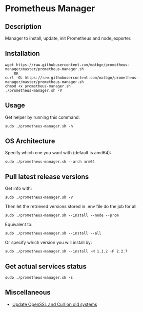 # Prometheus Manager

## Description
Manager to install, update, init Prometheus and node_exporter.

## Installation
    wget https://raw.githubusercontent.com/matbgn/prometheus-manager/master/prometheus-manager.sh
        OR
    curl -OL https://raw.githubusercontent.com/matbgn/prometheus-manager/master/prometheus-manager.sh
    chmod +x prometheus-manager.sh
    ./prometheus-manager.sh -V

## Usage
Get helper by running this command:

    sudo ./prometheus-manager.sh -h

## OS Architecture
Specify which one you want with (default is amd64):

    sudo ./prometheus-manager.sh --arch arm64

## Pull latest release versions
Get info with:

    sudo ./prometheus-manager.sh -V

Then let the retrieved versions stored in .env file do the job for all:

    sudo ./prometheus-manager.sh --install --node --prom

Equivalent to:

    sudo ./prometheus-manager.sh --install --all

Or specify which version you will install by:

    sudo ./prometheus-manager.sh --install -N 1.1.2 -P 2.2.7

## Get actual services status

    sudo ./prometheus-manager.sh -s

## Miscellaneous

- [Update OpenSSL and Curl on old systems](update_ssl_curl_on_old_systems.md)
